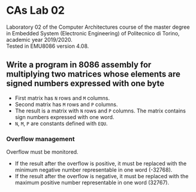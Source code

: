# CAs Lab 02
Laboratory 02 of the Computer Architectures course of the master degree in Embedded System (Electronic Engineering) of Politecnico di Torino, academic year 2019/2020.<br/>
Tested in EMU8086 version 4.08.

## Write a program in 8086 assembly for multiplying two matrices whose elements are signed numbers expressed with one byte
- First matrix has `N` rows and `M` columns.
- Second matrix has `M` rows and `P` columns.
- The result is a matrix with `N` rows and `P` columns. The matrix contains sign numbers expressed with one word.
- `N`, `M`, `P` are constants defined with `EQU`.<br/>

### Overflow management
Overflow must be monitored.
- If the result after the overflow is positive, it must be replaced with the minimum negative number representable in one word (-32768).
- If the result after the overflow is negative, it must be replaced with the maximum positive number representable in one word (32767).
